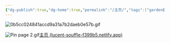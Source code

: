 ```yaml
---
{"dg-publish":true,"dg-home":true,"permalink":"/主页/","tags":["gardenEntry"],"dgPassFrontmatter":true}
---
```


![0b5cc024841accd9a31a7b2daeb0e57b.gif](/img/user/%E9%99%84%E4%BB%B6/0b5cc024841accd9a31a7b2daeb0e57b.gif)

![Pin page 2.gif](/img/user/%E9%99%84%E4%BB%B6/Pin%20page%202.gif)[主页 (lucent-souffle-f399b5.netlify.app)](https://lucent-souffle-f399b5.netlify.app/)